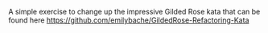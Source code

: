 A simple exercise to change up the impressive Gilded Rose kata that can be found here https://github.com/emilybache/GildedRose-Refactoring-Kata
